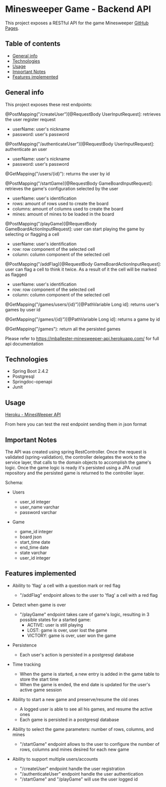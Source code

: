 # Minesweeper Game - Backend API

This project exposes a RESTful API for the game Minesweeper [GitHub Pages](https://github.com/matiasballester/minesweeper-api).
 

## Table of contents
* [General info](#general-info)
* [Technologies](#technologies)
* [Usage](#usage) 
* [Important Notes](#important-notes)
* [Features implemented](#features-implemented)


## General info 
This project exposes these rest endpoints:

@PostMapping("/createUser")[@RequestBody UserInputRequest]: retrieves the user register request
* userName: user's nickname
* password: user's password

@PostMapping("/authenticateUser")[@RequestBody UserInputRequest]: authenticate an user
* userName: user's nickname
* password: user's password

@GetMapping("/users/{id}"): returns the user by id

@PostMapping("/startGame)[@RequestBody GameBoardInputRequest]: retrieves the game's configuration selected by the user
* userName: user's identification
* rows: amount of rows used to create the board
* columns: amount of columns used to create the board
* mines: amount of mines to be loaded in the board

@PostMapping("/playGame)[@RequestBody GameBoardActionInputRequest]: user can start playing the game by selecting or flagging a cell
* userName: user's identification
* row: row component of the selected cell
* column: column component of the selected cell

@PostMapping("/addFlag)[@RequestBody GameBoardActionInputRequest]: user can flag a cell to think it twice. As a result of it the cell will be marked as flagged
* userName: user's identification
* row: row component of the selected cell
* column: column component of the selected cell

@GetMapping("/games/users/{id}")[@PathVariable Long id]: returns user's games by user id

@GetMapping("/games/{id}")[@PathVariable Long id]: returns a game by id

@GetMapping("/games"): return all the persisted games

Please refer to https://mballester-minesweeper-api.herokuapp.com/ for full api documentation

## Technologies
 * Spring Boot 2.4.2
 * Postgresql
 * Springdoc-openapi
 * Junit
 
## Usage
[Heroku - MinesWeeper API](https://mballester-minesweeper-api.herokuapp.com/)

From here you can test the rest endpoint sending them in json format

## Important Notes


The API was created using spring RestController.
Once the request is validated (spring-validation), the controller delegates the work to the service layer, that calls to the domain objects 
to accomplish the game's logic. Once the game logic is ready it's persisted using a JPA crud repository and the persisted game is returned to the controller
layer.
 
Schema:

- Users
    - user_id integer
    - user_name varchar 
    - password varchar
    
- Game
    - game_id integer
    - board json
    - start_time date
    - end_time date
    - state varchar
    - user_id integer    

## Features implemented

- Ability to 'flag' a cell with a question mark or red flag
  - "/addFlag" endpoint allows to the user to 'flag' a cell with a red flag
 
- Detect when game is over
  - "/playGame" endpoint takes care of game's logic, resulting in 3 possible states for a started game: 
    - ACTIVE: user is still playing
    - LOST: game is over, user lost the game
    - VICTORY: game is over, user won the game
    
- Persistence
    - Each user's action is persisted in a postgresql database
    
- Time tracking
    - When the game is started, a new entry is added in the game table to store the start time
    - When the game is ended, the end date is updated for the user's active game session
     
- Ability to start a new game and preserve/resume the old ones
    - A logged user is able to see all his games, and resume the active ones
    - Each game is persisted in a postgresql database 
    
- Ability to select the game parameters: number of rows, columns, and mines
    - "/startGame" endpoint allows to the user to configure the number of rows, columns and mines desired for each new game
    
- Ability to support multiple users/accounts
    - "/createUser" endpoint handle the user registration
    - "/authenticateUser" endpoint handle the user authentication
    - "/startGame" and "/playGame" will use the user logged id
    



